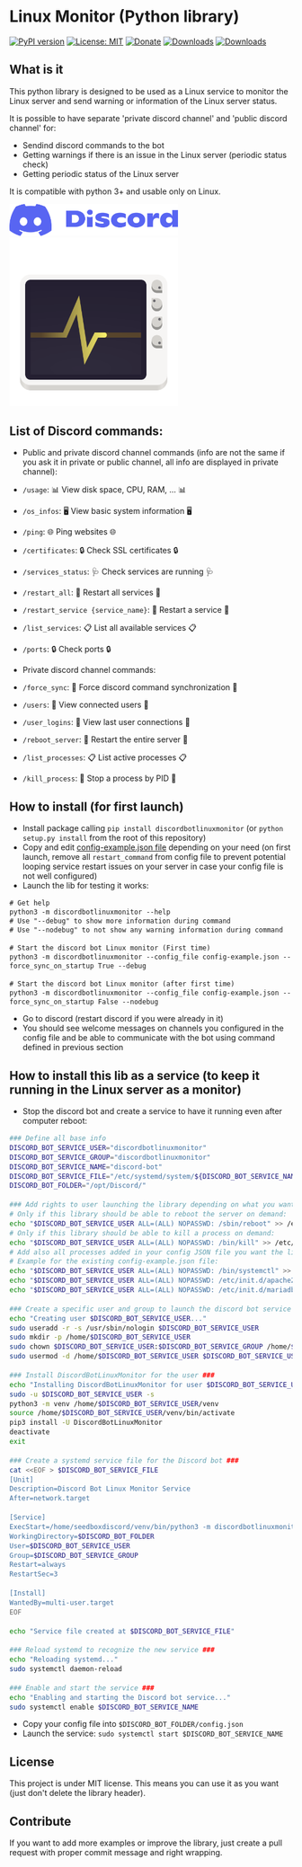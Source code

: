 # Linux Monitor (Python library)
[![PyPI version](https://badge.fury.io/py/DiscordBotLinuxMonitor.svg)](https://pypi.org/project/DiscordBotLinuxMonitor/) [![License: MIT](https://img.shields.io/badge/License-MIT-brightgreen.svg)](https://github.com/QuentinCG/Discord-Bot-Linux-Monitor-Python-Library/blob/master/LICENSE.md) [![Donate](https://img.shields.io/badge/Donate-PayPal-blue.svg)](https://paypal.me/QuentinCG) [![Downloads](https://static.pepy.tech/badge/DiscordBotLinuxMonitor)](https://pepy.tech/project/DiscordBotLinuxMonitor) [![Downloads](https://static.pepy.tech/badge/DiscordBotLinuxMonitor/month)](https://pepy.tech/project/DiscordBotLinuxMonitor)

## What is it

This python library is designed to be used as a Linux service to monitor the Linux server and send warning or information of the Linux server status.

It is possible to have separate 'private discord channel' and 'public discord channel' for:
 - Sendind discord commands to the bot
 - Getting warnings if there is an issue in the Linux server (periodic status check)
 - Getting periodic status of the Linux server

It is compatible with python 3+ and usable only on Linux.

<img src="https://github.com/QuentinCG/Discord-Bot-Linux-Monitor-Python-Library/raw/master/discord.png" width="300">
<img src="https://github.com/QuentinCG/Discord-Bot-Linux-Monitor-Python-Library/raw/master/welcome.png" width="300">

## List of Discord commands:

 - Public and private discord channel commands (info are not the same if you ask it in private or public channel, all info are displayed in private channel):
  - `/usage`: 📊 View disk space, CPU, RAM, ... 📊
  - `/os_infos`: 🖥 View basic system information 🖥
  - `/ping`: 🌐 Ping websites 🌐
  - `/certificates`: 🔒 Check SSL certificates 🔒
  - `/services_status`: 🩺 Check services are running 🩺
  - `/restart_all`: 🚀 Restart all services 🚀
  - `/restart_service {service_name}`: 🚀 Restart a service 🚀
  - `/list_services`: 📋 List all available services 📋
  - `/ports`: 🔒 Check ports 🔒

 - Private discord channel commands:
 - `/force_sync`: 🔄 Force discord command synchronization 🔄
 - `/users`: 👥 View connected users 👥
 - `/user_logins`: 👥 View last user connections 👥
 - `/reboot_server`: 🔄 Restart the entire server 🔄
 - `/list_processes`: 📋 List active processes 📋
 - `/kill_process`: 🚫 Stop a process by PID 🚫

## How to install (for first launch)

  - Install package calling `pip install discordbotlinuxmonitor` (or `python setup.py install` from the root of this repository)
  - Copy and edit [config-example.json file](https://github.com/QuentinCG/Discord-Bot-Linux-Monitor-Python-Library/blob/master/config-example.json) depending on your need (on first launch, remove all `restart_command` from config file to prevent potential looping service restart issues on your server in case your config file is not well configured)
  - Launch the lib for testing it works:
```shell
# Get help
python3 -m discordbotlinuxmonitor --help
# Use "--debug" to show more information during command
# Use "--nodebug" to not show any warning information during command

# Start the discord bot Linux monitor (First time)
python3 -m discordbotlinuxmonitor --config_file config-example.json --force_sync_on_startup True --debug

# Start the discord bot Linux monitor (after first time)
python3 -m discordbotlinuxmonitor --config_file config-example.json --force_sync_on_startup False --nodebug
```
  - Go to discord (restart discord if you were already in it)
  - You should see welcome messages on channels you configured in the config file and be able to communicate with the bot using command defined in previous section


## How to install this lib as a service (to keep it running in the Linux server as a monitor)

  - Stop the discord bot and create a service to have it running even after computer reboot:
```sh
### Define all base info
DISCORD_BOT_SERVICE_USER="discordbotlinuxmonitor"
DISCORD_BOT_SERVICE_GROUP="discordbotlinuxmonitor"
DISCORD_BOT_SERVICE_NAME="discord-bot"
DISCORD_BOT_SERVICE_FILE="/etc/systemd/system/${DISCORD_BOT_SERVICE_NAME}.service"
DISCORD_BOT_FOLDER="/opt/Discord/"

### Add rights to user launching the library depending on what you want it to do ###
# Only if this library should be able to reboot the server on demand:
echo "$DISCORD_BOT_SERVICE_USER ALL=(ALL) NOPASSWD: /sbin/reboot" >> /etc/sudoers.d/$DISCORD_BOT_SERVICE_USER
# Only if this library should be able to kill a process on demand:
echo "$DISCORD_BOT_SERVICE_USER ALL=(ALL) NOPASSWD: /bin/kill" >> /etc/sudoers.d/$DISCORD_BOT_SERVICE_USER
# Add also all processes added in your config JSON file you want the library to be able to execute
# Example for the existing config-example.json file:
echo "$DISCORD_BOT_SERVICE_USER ALL=(ALL) NOPASSWD: /bin/systemctl" >> /etc/sudoers.d/$DISCORD_BOT_SERVICE_USER
echo "$DISCORD_BOT_SERVICE_USER ALL=(ALL) NOPASSWD: /etc/init.d/apache2" >> /etc/sudoers.d/$DISCORD_BOT_SERVICE_USER
echo "$DISCORD_BOT_SERVICE_USER ALL=(ALL) NOPASSWD: /etc/init.d/mariadb" >> /etc/sudoers.d/$DISCORD_BOT_SERVICE_USER

### Create a specific user and group to launch the discord bot service ###
echo "Creating user $DISCORD_BOT_SERVICE_USER..."
sudo useradd -r -s /usr/sbin/nologin $DISCORD_BOT_SERVICE_USER
sudo mkdir -p /home/$DISCORD_BOT_SERVICE_USER
sudo chown $DISCORD_BOT_SERVICE_USER:$DISCORD_BOT_SERVICE_GROUP /home/$DISCORD_BOT_SERVICE_USER
sudo usermod -d /home/$DISCORD_BOT_SERVICE_USER $DISCORD_BOT_SERVICE_USER

### Install DiscordBotLinuxMonitor for the user ###
echo "Installing DiscordBotLinuxMonitor for user $DISCORD_BOT_SERVICE_USER..."
sudo -u $DISCORD_BOT_SERVICE_USER -s
python3 -m venv /home/$DISCORD_BOT_SERVICE_USER/venv
source /home/$DISCORD_BOT_SERVICE_USER/venv/bin/activate
pip3 install -U DiscordBotLinuxMonitor
deactivate
exit

### Create a systemd service file for the Discord bot ###
cat <<EOF > $DISCORD_BOT_SERVICE_FILE
[Unit]
Description=Discord Bot Linux Monitor Service
After=network.target

[Service]
ExecStart=/home/seedboxdiscord/venv/bin/python3 -m discordbotlinuxmonitor --config_file config.json
WorkingDirectory=$DISCORD_BOT_FOLDER
User=$DISCORD_BOT_SERVICE_USER
Group=$DISCORD_BOT_SERVICE_GROUP
Restart=always
RestartSec=3

[Install]
WantedBy=multi-user.target
EOF

echo "Service file created at $DISCORD_BOT_SERVICE_FILE"

### Reload systemd to recognize the new service ###
echo "Reloading systemd..."
sudo systemctl daemon-reload

### Enable and start the service ###
echo "Enabling and starting the Discord bot service..."
sudo systemctl enable $DISCORD_BOT_SERVICE_NAME
```
 - Copy your config file into `$DISCORD_BOT_FOLDER/config.json`
 - Launch the service: `sudo systemctl start $DISCORD_BOT_SERVICE_NAME`

## License

This project is under MIT license. This means you can use it as you want (just don't delete the library header).

## Contribute

If you want to add more examples or improve the library, just create a pull request with proper commit message and right wrapping.
